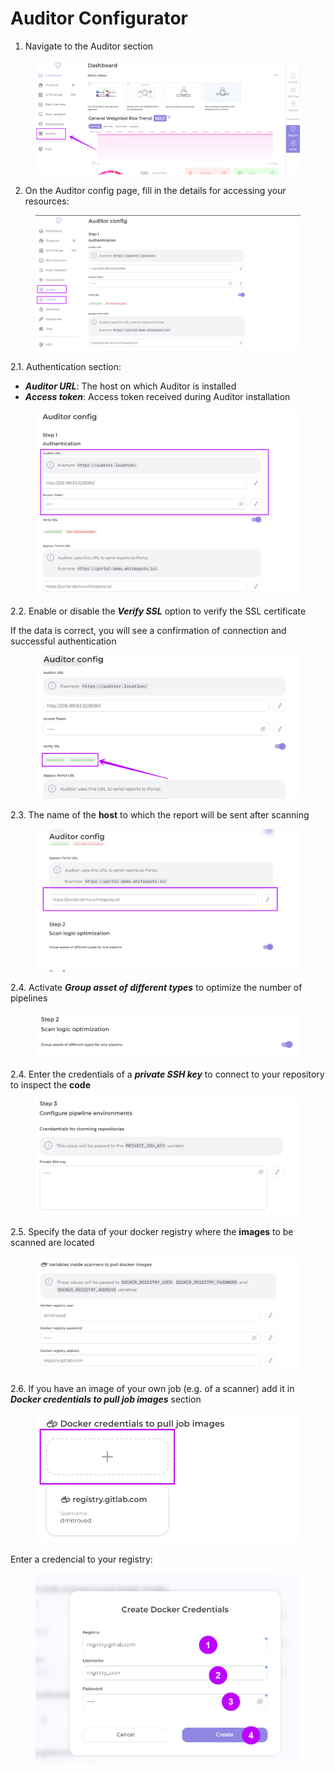 # Auditor Configurator

1. Navigate to the Auditor section

<figure><img src="../../../.gitbook/assets/auditor config 1.png" alt=""><figcaption></figcaption></figure>

2. On the Auditor config page, fill in the details for accessing your resources:

<figure><img src="../../../.gitbook/assets/auditor conf.png" alt=""><figcaption></figcaption></figure>

2.1. Authentication section:

* _**Auditor URL**_: The host on which Auditor is installed
* _**Access token**_: Access token received during Auditor installation

<figure><img src="../../../.gitbook/assets/aud conf 2.png" alt=""><figcaption></figcaption></figure>

2.2. Enable or disable the _**Verify SSL**_ option to verify the SSL certificate

If the data is correct, you will see a confirmation of connection and successful authentication

<figure><img src="../../../.gitbook/assets/aud conf 3.png" alt=""><figcaption></figcaption></figure>

2.3. The name of the **host** to which the report will be sent after scanning

<figure><img src="../../../.gitbook/assets/aud conf 4.png" alt=""><figcaption></figcaption></figure>

2.4. Activate _**Group asset of different types**_ to optimize the number of pipelines

<figure><img src="../../../.gitbook/assets/aud conf 5.png" alt=""><figcaption></figcaption></figure>

2.4. Enter the credentials of a _**private SSH key**_ to connect to your repository to inspect the **code**

<figure><img src="../../../.gitbook/assets/aud conf 6.png" alt=""><figcaption></figcaption></figure>

2.5. Specify the data of your docker registry where the **images** to be scanned are located

<figure><img src="../../../.gitbook/assets/aud conf 7.png" alt=""><figcaption></figcaption></figure>

2.6. If you have an image of your own job (e.g. of a scanner) add it in _**Docker credentials to pull job images**_ section

<figure><img src="../../../.gitbook/assets/auditor conf8.png" alt=""><figcaption></figcaption></figure>

Enter a credencial to your registry:

<figure><img src="../../../.gitbook/assets/auditor conf9.png" alt=""><figcaption></figcaption></figure>
